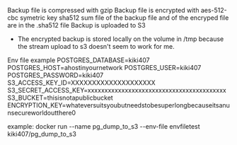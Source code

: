 Backup file is compressed with gzip
Backup file is encrypted with aes-512-cbc symetric key
sha512 sum file of the backup file and of the encryped file are in the .sha512 file
Backup is uploaded to S3

* The encrypted backup is stored locally on the volume in /tmp because the stream upload to s3 doesn't seem to work for me.

Env file example
POSTGRES_DATABASE=kiki407
POSTGRES_HOST=ahostinyournetwork
POSTGRES_USER=kiki407
POSTGRES_PASSWORD=kiki407
S3_ACCESS_KEY_ID=XXXXXXXXXXXXXXXXXXXX
S3_SECRET_ACCESS_KEY=xxxxxxxxxxxxxxxxxxxxxxxxxxxxxxxxxxxxxxxxx
S3_BUCKET=thisisnotapublicbucket
ENCRYPTION_KEY=whateversuitsyoubutneedstobesuperlongbecauseitsanunsecureworldoutthere0

example:
docker run --name pg_dump_to_s3 --env-file envfiletest kiki407/pg_dump_to_s3
